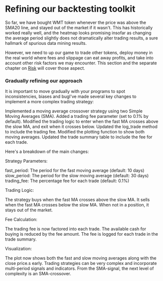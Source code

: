 # Refining our backtesting toolkit

So far, we have bought WMT token whenever the price was above the SMA20 line, and stayed out of the market if it wasn't. This has historically worked really well, and the heatmap looks promising insofar as changing the average period slightly does not dramatically alter trading results, a sure hallmark of spurious data mining results.

However, we need to up our game to trade other tokens, deploy money in the real world where fees and slippage can eat away profits, and take into account other risk factors we may encounter. This section and the separate chapter on [Risk](https://github.com/Sapient-Predictive-Analytics/dataportal/blob/main/risk/risk.md) will cover those aspect.

### Gradually refining our approach
It is important to move gradually with your programs to spot inconsistencies, biases and bugI've made several key changes to implement a more complex trading strategy:

Implemented a moving average crossover strategy using two Simple Moving Averages (SMA).
Added a trading fee parameter (set to 0.1% by default).
Modified the trading logic to enter when the fast MA crosses above the slow MA, and exit when it crosses below.
Updated the log_trade method to include the trading fee.
Modified the plotting function to show both moving averages.
Updated the trade summary table to include the fee for each trade.

Here's a breakdown of the main changes:

Strategy Parameters:

fast_period: The period for the fast moving average (default: 10 days)
slow_period: The period for the slow moving average (default: 30 days)
trading_fee: The percentage fee for each trade (default: 0.1%)

Trading Logic:

The strategy buys when the fast MA crosses above the slow MA.
It sells when the fast MA crosses below the slow MA.
When not in a position, it stays out of the market.

Fee Calculation:

The trading fee is now factored into each trade.
The available cash for buying is reduced by the fee amount.
The fee is logged for each trade in the trade summary.

Visualization:

The plot now shows both the fast and slow moving averages along with the close price.s early. Trading strategies can be very complex and incorporate multi-period signals and indicators. From the SMA-signal, the next level of complexity is an SMA-crossover. 
